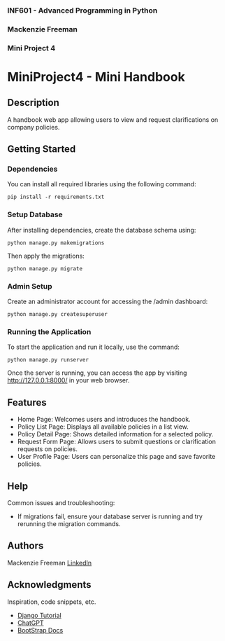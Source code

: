 ### INF601 - Advanced Programming in Python
### Mackenzie Freeman
### Mini Project 4


# MiniProject4 - Mini Handbook

## Description

A handbook web app allowing users to view and request clarifications on company policies.

## Getting Started

### Dependencies

You can install all required libraries using the following command:
```
pip install -r requirements.txt
```

### Setup Database

After installing dependencies, create the database schema using:
```
python manage.py makemigrations
```

Then apply the migrations:
```
python manage.py migrate
```

### Admin Setup

Create an administrator account for accessing the /admin dashboard:
```
python manage.py createsuperuser
```

### Running the Application

To start the application and run it locally, use the command:
```
python manage.py runserver
```
Once the server is running, you can access the app by visiting http://127.0.0.1:8000/ in your web browser.

## Features

* Home Page: Welcomes users and introduces the handbook.
* Policy List Page: Displays all available policies in a list view.
* Policy Detail Page: Shows detailed information for a selected policy.
* Request Form Page: Allows users to submit questions or clarification requests on policies.
* User Profile Page: Users can personalize this page and save favorite policies.


## Help

Common issues and troubleshooting:
* If migrations fail, ensure your database server is running and try rerunning the migration commands.

## Authors

Mackenzie Freeman
[LinkedIn](https://www.linkedin.com/in/mackenzie-lyn-freeman/)

## Acknowledgments

Inspiration, code snippets, etc.
* [Django Tutorial](https://docs.djangoproject.com/en/4.2/intro/tutorial01/)
* [ChatGPT]( )
* [BootStrap Docs](https://getbootstrap.com/docs/5.3/getting-started/introduction/)
